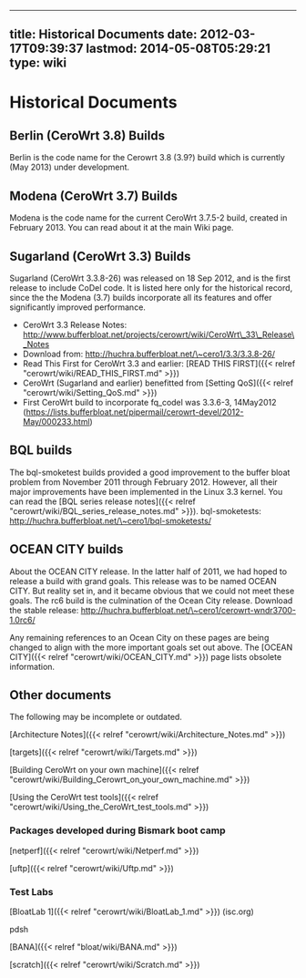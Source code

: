 
---
title: Historical Documents
date: 2012-03-17T09:39:37
lastmod: 2014-05-08T05:29:21
type: wiki
---
Historical Documents
====================

Berlin (CeroWrt 3.8) Builds
---------------------------

Berlin is the code name for the Cerowrt 3.8 (3.9?) build which is
currently (May 2013) under development.

Modena (CeroWrt 3.7) Builds
---------------------------

Modena is the code name for the current CeroWrt 3.7.5-2 build, created
in February 2013. You can read about it at the main Wiki page.

Sugarland (CeroWrt 3.3) Builds
------------------------------

Sugarland (CeroWrt 3.3.8-26) was released on 18 Sep 2012, and is the
first release to include CoDel code. It is listed here only for the
historical record, since the the Modena (3.7) builds incorporate all its
features and offer significantly improved performance.

-   CeroWrt 3.3 Release Notes:
    http://www.bufferbloat.net/projects/cerowrt/wiki/CeroWrt\_33\_Release\_Notes
-   Download from: http://huchra.bufferbloat.net/\~cero1/3.3/3.3.8-26/
-   Read This First for CeroWrt 3.3 and earlier: [READ THIS FIRST]({{< relref "cerowrt/wiki/READ_THIS_FIRST.md" >}})
-   CeroWrt (Sugarland and earlier) benefitted from [Setting QoS]({{< relref "cerowrt/wiki/Setting_QoS.md" >}})
-   First CeroWrt build to incorporate fq\_codel was 3.3.6-3,
    14May2012 (https://lists.bufferbloat.net/pipermail/cerowrt-devel/2012-May/000233.html)

BQL builds
----------

The bql-smoketest builds provided a good improvement to the buffer bloat
problem from November 2011 through February 2012. However, all their
major improvements have been implemented in the Linux 3.3 kernel. You
can read the [BQL series release notes]({{< relref "cerowrt/wiki/BQL_series_release_notes.md" >}}). bql-smoketests:
http://huchra.bufferbloat.net/\~cero1/bql-smoketests/

OCEAN CITY builds
-----------------

About the OCEAN CITY release. In the latter half of 2011, we had hoped
to release a build with grand goals. This release was to be named OCEAN
CITY. But reality set in, and it became obvious that we could not meet
these goals. The rc6 build is the culmination of the Ocean City release.
Download the stable release:
http://huchra.bufferbloat.net/\~cero1/cerowrt-wndr3700-1.0rc6/

Any remaining references to an Ocean City on these pages are being
changed to align with the more important goals set out above. The
[OCEAN CITY]({{< relref "cerowrt/wiki/OCEAN_CITY.md" >}}) page lists obsolete information.

Other documents
---------------

The following may be incomplete or outdated.

[Architecture Notes]({{< relref "cerowrt/wiki/Architecture_Notes.md" >}})

[targets]({{< relref "cerowrt/wiki/Targets.md" >}})

[Building CeroWrt on your own machine]({{< relref "cerowrt/wiki/Building_Cerowrt_on_your_own_machine.md" >}})

[Using the CeroWrt test tools]({{< relref "cerowrt/wiki/Using_the_CeroWrt_test_tools.md" >}})

### Packages developed during Bismark boot camp

[netperf]({{< relref "cerowrt/wiki/Netperf.md" >}})

[uftp]({{< relref "cerowrt/wiki/Uftp.md" >}})

### Test Labs

[BloatLab 1]({{< relref "cerowrt/wiki/BloatLab_1.md" >}}) (isc.org)

<link>pdsh</link>

[BANA]({{< relref "bloat/wiki/BANA.md" >}})

[scratch]({{< relref "cerowrt/wiki/Scratch.md" >}})
